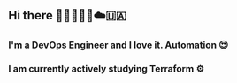 ## Hi there 👋🏻🧑🏻‍💻☁️🇺🇦

### I'm a DevOps Engineer and I love it. Automation 😍
### I am currently actively studying Terraform ⚙️
